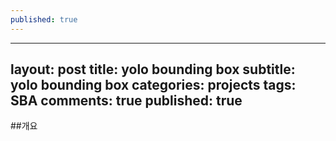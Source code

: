 ```yaml
---
published: true
---
```

---
layout: post
title: yolo bounding box
subtitle: yolo bounding box
categories: projects
tags: SBA
comments: true
published: true
---

##개요

